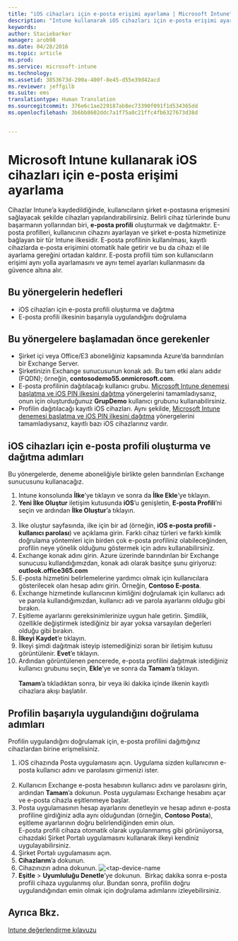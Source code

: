```yaml
---
title: "iOS cihazları için e-posta erişimi ayarlama | Microsoft Intune"
description: "Intune kullanarak iOS cihazları için e-posta erişimi ayarlama"
keywords: 
author: Staciebarker
manager: arob98
ms.date: 04/28/2016
ms.topic: article
ms.prod: 
ms.service: microsoft-intune
ms.technology: 
ms.assetid: 3853673d-290a-400f-8e45-d55e39d42acd
ms.reviewer: jeffgilb
ms.suite: ems
translationtype: Human Translation
ms.sourcegitcommit: 376e6c1ae229187ab8ec73390f091f1d534365dd
ms.openlocfilehash: 3b6bb8602ddc7a1f75a0c21ffc4fb6327673d38d


---
```


# Microsoft Intune kullanarak iOS cihazları için e-posta erişimi ayarlama
Cihazlar Intune’a kaydedildiğinde, kullanıcıların şirket e-postasına erişmesini sağlayacak şekilde cihazları yapılandırabilirsiniz. Belirli cihaz türlerinde bunu başarmanın yollarından biri, **e-posta profili** oluşturmak ve dağıtmaktır. E-posta profilleri, kullanıcının cihazını ayarlayan ve şirket e-posta hizmetinize bağlayan bir tür Intune ilkesidir.
E-posta profilinin kullanılması, kayıtlı cihazlarda e-posta erişimini otomatik hale getirir ve bu da cihazı el ile ayarlama gereğini ortadan kaldırır. E-posta profili tüm son kullanıcıların erişimi aynı yolla ayarlamasını ve aynı temel ayarları kullanmasını da güvence altına alır.

## Bu yönergelerin hedefleri

- iOS cihazları için e-posta profili oluşturma ve dağıtma
- E-posta profili ilkesinin başarıyla uygulandığını doğrulama

## Bu yönergelere başlamadan önce gerekenler

- Şirket içi veya Office/E3 aboneliğiniz kapsamında Azure’da barındırılan bir Exchange Server.
- Şirketinizin Exchange sunucusunun konak adı. Bu tam etki alanı adıdır (FQDN); örneğin, **contosodemo55.onmicrosoft.com**.
- E-posta profilinin dağıtılacağı kullanıcı grubu. [Microsoft Intune denemesi başlatma ve iOS PIN ilkesini dağıtma](start-a-microsoft-intune-trial-and-deploy-ios-pin-policy.md) yönergelerini tamamladıysanız, onun için oluşturduğunuz **GrupDemo** kullanıcı grubunu kullanabilirsiniz.
- Profilin dağıtılacağı kayıtlı iOS cihazları. Aynı şekilde, [Microsoft Intune denemesi başlatma ve iOS PIN ilkesini dağıtma](start-a-microsoft-intune-trial-and-deploy-ios-pin-policy.md) yönergelerini tamamladıysanız, kayıtlı bazı iOS cihazlarınız vardır.

## iOS cihazları için e-posta profili oluşturma ve dağıtma adımları

Bu yönergelerde, deneme aboneliğiyle birlikte gelen barındırılan Exchange sunucusunu kullanacağız.
1. Intune konsolunda **İlke**’ye tıklayın ve sonra da **İlke Ekle**’ye tıklayın.
![<add-policy>](./media/Email-Walkthrough/Email-Walkthrough-1.png)
2. **Yeni İlke Oluştur** iletişim kutusunda **iOS**’u genişletin, **E-posta Profili**’ni seçin ve ardından **İlke Oluştur**’a tıklayın.  
![<ios-email-profile-policy>](./media/Email-Walkthrough/Email-Walkthrough-2.png)
3. İlke oluştur sayfasında, ilke için bir ad (örneğin, **iOS e-posta profili - kullanıcı parolası**) ve açıklama girin. Farklı cihaz türleri ve farklı kimlik doğrulama yöntemleri için birden çok e-posta profiliniz olabileceğinden, profilin neye yönelik olduğunu göstermek için adını kullanabilirsiniz.
4. Exchange konak adını girin. Azure üzerinde barındırılan bir Exchange sunucusu kullandığımızdan, konak adı olarak basitçe şunu giriyoruz: **outlook.office365.com**
![<add-exchange-host-name>](./media/Email-Walkthrough/Email-Walkthrough-3.png)
5. E-posta hizmetini belirlemelerine yardımcı olmak için kullanıcılara gösterilecek olan hesap adını girin. Örneğin, **Contoso E-posta**.
6. Exchange hizmetinde kullanıcının kimliğini doğrulamak için kullanıcı adı ve parola kullandığımızdan, kullanıcı adı ve parola ayarlarını olduğu gibi bırakın.
7. Eşitleme ayarlarını gereksinimlerinize uygun hale getirin. Şimdilik, özellikle değiştirmek istediğiniz bir ayar yoksa varsayılan değerleri olduğu gibi bırakın.  
8. **İlkeyi Kaydet**’e tıklayın.
9. İlkeyi şimdi dağıtmak isteyip istemediğinizi soran bir iletişim kutusu görüntülenir. **Evet**’e tıklayın.
![<deploy-policy-now-dialog>](./media/Email-Walkthrough/Email-Walkthrough-4.png)
10. Ardından görüntülenen pencerede, e-posta profilini dağıtmak istediğiniz kullanıcı grubunu seçin, **Ekle**’ye ve sonra da **Tamam**’a tıklayın.  
![<finish-add-policy>](./media/Email-Walkthrough/Email-Walkthrough-5.png)  
**Tamam**’a tıkladıktan sonra, bir veya iki dakika içinde ilkenin kayıtlı cihazlara akışı başlatılır.

## Profilin başarıyla uygulandığını doğrulama adımları

Profilin uygulandığını doğrulamak için, e-posta profilini dağıttığınız cihazlardan birine erişmelisiniz.
1. iOS cihazında Posta uygulamasını açın.
Uygulama sizden kullanıcının e-posta kullanıcı adını ve parolasını girmenizi ister.  
![<verify-policy-add-password>](./media/Email-Walkthrough/Email-Walkthrough-6.png)
2. Kullanıcın Exchange e-posta hesabının kullanıcı adını ve parolasını girin, ardından **Tamam**’a dokunun.
 Posta uygulaması Exchange hesabını açar ve e-posta cihazla eşitlenmeye başlar.
![<exchange-account-opens>](./media/Email-Walkthrough/Email-Walkthrough-7.png)
3. Posta uygulamasının hesap ayarlarını denetleyin ve hesap adının e-posta profiline girdiğiniz adla aynı olduğundan (örneğin, **Contoso Posta**), eşitleme ayarlarının doğru belirlendiğinden emin olun.
![<check-account-settings>](./media/Email-Walkthrough/Email-Walkthrough-8.png)
![<check-email-account-name>](./media/Email-Walkthrough/Email-Walkthrough-9.png)  
  E-posta profili cihaza otomatik olarak uygulanmamış gibi görünüyorsa, cihazdaki Şirket Portalı uygulamasını kullanarak ilkeyi kendiniz uygulayabilirsiniz.
1. Şirket Portalı uygulamasını açın.
2. **Cihazlarım**’a dokunun.
3. Cihazınızın adına dokunun.
![<tap-device-name](./media/Email-Walkthrough/Email-Walkthrough-10.png)
4. **Eşitle** > **Uyumluluğu Denetle**’ye dokunun.
![<tap-sync-check-device>](./media/Email-Walkthrough/Email-Walkthrough-11.png) Birkaç dakika sonra e-posta profili cihaza uygulanmış olur. Bundan sonra, profilin doğru uygulandığından emin olmak için doğrulama adımlarını izleyebilirsiniz.

## Ayrıca Bkz.
[Intune değerlendirme kılavuzu](get-started-with-a-30-day-trial-of-microsoft-intune.md)



<!--HONumber=Jul16_HO3-->



